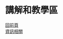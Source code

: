 # 講解和教學區  
[回前頁](https://sggsdatafornehs.github.io)  
[資訊相關](https://sggsdatafornehs.github.io/post/sources/info/index)   
